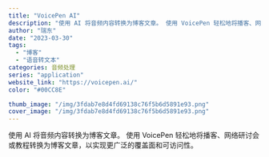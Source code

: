 ```yaml
---
title: "VoicePen AI"
description: "使用 AI 将音频内容转换为博客文章。 使用 VoicePen 轻松地将播客、网络研讨会或教程转换为博客文章，以实现更广"
author: "瑞东"
date: "2023-03-30"
tags:
  - "博客"
  - "语音转文本"
categories: 音频处理
series: "application"
website_link: "https://voicepen.ai/"
color: "#00CC8E"

thumb_image: "/img/3fdab7e8d4fd69138c76f5b6d5891e93.png"
cover_image: "/img/3fdab7e8d4fd69138c76f5b6d5891e93.png"
---
```


使用 AI 将音频内容转换为博客文章。 使用 VoicePen 轻松地将播客、网络研讨会或教程转换为博客文章，以实现更广泛的覆盖面和可访问性。 